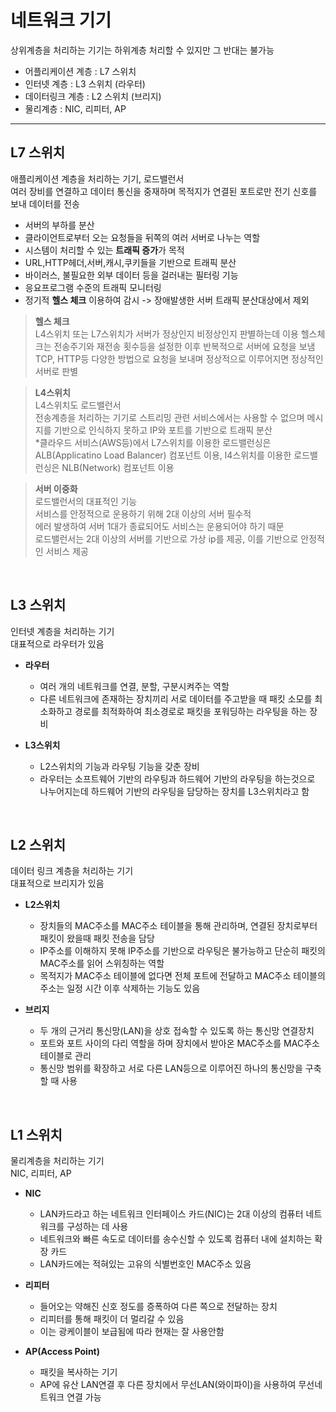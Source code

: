 # 네트워크 기기

상위계층을 처리하는 기기는 하위계층 처리할 수 있지만 그 반대는 불가능

- 어플리케이션 계층 : L7 스위치
- 인터넷 계층 : L3 스위치 (라우터)
- 데이터링크 계층 : L2 스위치 (브리지)
- 물리계층 : NIC, 리피터, AP

---------

## L7 스위치  
애플리케이션 계층을 처리하는 기기, 로드밸런서    
여러 장비를 연결하고 데이터 통신을 중재하며 목적지가 연결된 포트로만 전기 신호를 보내 데이터를 전송  
    
- 서버의 부하를 분산
- 클라이언트로부터 오는 요청들을 뒤쪽의 여러 서버로 나누는 역할
- 시스템이 처리할 수 있는 **트래픽 증가**가 목적
- URL,HTTP헤더,서버,캐시,쿠키들을 기반으로 트래픽 분산
- 바이러스, 불필요한 외부 데이터 등을 걸러내는 필터링 기능 
- 응요프로그램 수준의 트래픽 모니터링
- 정기적 **헬스 체크** 이용하여 감시 -> 장애발생한 서버 트래픽 분산대상에서 제외  
   
 > **헬스 체크**  
 > L4스위치 또는 L7스위치가 서버가 정상인지 비정상인지 판별하는데 이용
 > 헬스체크는 전송주기와 재전송 횟수등을 설정한 이후 반복적으로 서버에 요청을 보냄  
 > TCP, HTTP등 다양한 방법으로 요청을 보내며 정상적으로 이루어지면 정상적인 서버로 판별  
   
 > **L4스위치**  
 > L4스위치도 로드밸런서  
 > 전송계층을 처리하는 기기로 스트리밍 관련 서비스에서는 사용할 수 없으며 메시지를 기반으로 인식하지 못하고 IP와 포트를 기반으로 트래픽 분산  
 > *클라우드 서비스(AWS등)에서 L7스위치를 이용한 로드밸런싱은 ALB(Applicatino Load Balancer) 컴포넌트 이용, l4스위치를 이용한 로드밸런싱은 NLB(Network) 컴포넌트 이용  

> **서버 이중화**  
> 로드밸런서의 대표적인 기능  
> 서비스를 안정적으로 운용하기 위해 2대 이상의 서버 필수적  
> 에러 발생하여 서버 1대가 종료되어도 서비스는 운용되어야 하기 때문  
> 로드밸런서는 2대 이상의 서버를 기반으로 가상 ip를 제공, 이를 기반으로 안정적인 서비스 제공  


<br>  

## L3 스위치
인터넷 계층을 처리하는 기기  
대표적으로 라우터가 있음  
  
- **라우터**
  - 여러 개의 네트워크를 연결, 분할, 구분시켜주는 역할
  - 다른 네트워크에 존재하는 장치끼리 서로 데이터를 주고받을 때 패킷 소모를 최소화하고 경로를 최적화하여 최소경로로 패킷을 포워딩하는 라우팅을 하는 장비  

- **L3스위치**
  - L2스위치의 기능과 라우팅 기능을 갖춘 장비
  - 라우터는 소프트웨어 기반의 라우팅과 하드웨어 기반의 라우팅을 하는것으로 나누어지는데 하드웨어 기반의 라우팅을 담당하는 장치를 L3스위치라고 함  


<br>  

## L2 스위치  
데이터 링크 계층을 처리하는 기기  
대표적으로 브리지가 있음  

- **L2스위치**
  - 장치들의 MAC주소를 MAC주소 테이블을 통해 관리하며, 연결된 장치로부터 패킷이 왔을때 패킷 전송을 담당  
  - IP주소를 이해하지 못해 IP주소를 기반으로 라우팅은 불가능하고 단순히 패킷의 MAC주소를 읽어 스위칭하는 역할  
  - 목적지가 MAC주소 테이블에 없다면 전체 포트에 전달하고 MAC주소 테이블의 주소는 일정 시간 이후 삭제하는 기능도 있음  
  
- **브리지** 
  - 두 개의 근거리 통신망(LAN)을 상호 접속할 수 있도록 하는 통신망 연결장치
  - 포트와 포트 사이의 다리 역할을 하며 장치에서 받아온 MAC주소를 MAC주소 테이블로 관리
  - 통신망 범위를 확장하고 서로 다른 LAN등으로 이루어진 하나의 통신망을 구축할 때 사용

<br>  

## L1 스위치  
물리계층을 처리하는 기기  
NIC, 리피터, AP  
  
- **NIC**
  - LAN카드라고 하는 네트워크 인터페이스 카드(NIC)는 2대 이상의 컴퓨터 네트워크를 구성하는 데 사용 
  - 네트워크와 빠른 속도로 데이터를 송수신할 수 있도록 컴퓨터 내에 설치하는 확장 카드
  - LAN카드에는 적혀있는 고유의 식별번호인 MAC주소 있음
  
- **리피터**
  - 들어오는 약해진 신호 정도를 증폭하여 다른 쪽으로 전달하는 장치
  - 리피터를 통해 패킷이 더 멀리갈 수 있음
  - 이는 광케이블이 보급됨에 따라 현재는 잘 사용안함
  
- **AP(Access Point)**  
  - 패킷을 복사하는 기기
  - AP에 유산 LAN연결 후 다른 장치에서 무선LAN(와이파이)을 사용하여 무선네트워크 연결 가능
  
  
  
  
  
  
  
